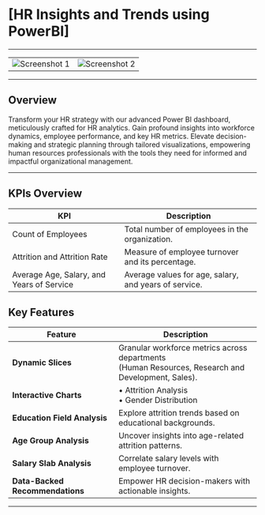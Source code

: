 # [HR Insights and Trends using PowerBI]

---

<table>
    <tr>
        <td><img src="https://github.com/virajbhutada/HR-Analytics-PowerBI/assets/143819712/bfdefdc7-4a7e-4290-9709-9b4c5ecec2ae" alt="Screenshot 1"></td>
        <td><img src="https://github.com/virajbhutada/HR-Analytics-PowerBI/assets/143819712/b34d77e1-46f0-4ace-b1bc-d2c93b5132b3" alt="Screenshot 2"></td>
    </tr>
</table>

---

## Overview

Transform your HR strategy with our advanced Power BI dashboard, meticulously crafted for HR analytics. Gain profound insights into workforce dynamics, employee performance, and key HR metrics. Elevate decision-making and strategic planning through tailored visualizations, empowering human resources professionals with the tools they need for informed and impactful organizational management.

---

## KPIs Overview

| KPI                        | Description                                       |
|-----------------------------|---------------------------------------------------|
| Count of Employees          | Total number of employees in the organization.    |
| Attrition and Attrition Rate| Measure of employee turnover and its percentage.  |
| Average Age, Salary, and Years of Service | Average values for age, salary, and years of service. |

## Key Features

| Feature                                   | Description                                               |
|-------------------------------------------|-----------------------------------------------------------|
| **Dynamic Slices**                        | Granular workforce metrics across departments <br> (Human Resources, Research and Development, Sales). |
| **Interactive Charts**                    |  • Attrition Analysis <br> • Gender Distribution           |
| **Education Field Analysis**              | Explore attrition trends based on educational backgrounds. |
| **Age Group Analysis**                    | Uncover insights into age-related attrition patterns.     |
| **Salary Slab Analysis**                  | Correlate salary levels with employee turnover.           |
| **Data-Backed Recommendations**           | Empower HR decision-makers with actionable insights.      |


---
